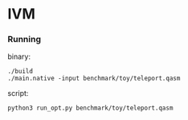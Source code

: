 # IVM

### Running

binary:
```
./build
./main.native -input benchmark/toy/teleport.qasm
```

script:
```
python3 run_opt.py benchmark/toy/teleport.qasm
```
